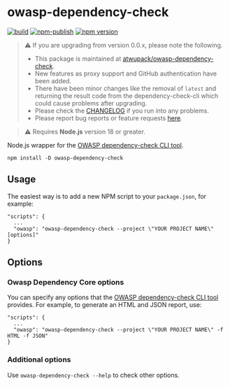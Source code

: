 # owasp-dependency-check

[![build](https://github.com/atwupack/owasp-dependency-check/actions/workflows/build.yml/badge.svg)](https://github.com/atwupack/owasp-dependency-check/actions/workflows/build.yml)
[![npm-publish](https://github.com/atwupack/owasp-dependency-check/actions/workflows/npm-publish.yml/badge.svg)](https://github.com/atwupack/owasp-dependency-check/actions/workflows/npm-publish.yml)
[![npm version](https://badge.fury.io/js/owasp-dependency-check.svg)](https://badge.fury.io/js/owasp-dependency-check)

> ⚠️ If you are upgrading from version 0.0.x, please note the following.
> - This package is maintained at [atwupack/owasp-dependency-check](https://github.com/atwupack/owasp-dependency-check).
> - New features as proxy support and GitHub authentication have been added.
> - There have been minor changes like the removal of `latest` and returning the result code from the dependency-check-cli which could cause problems after upgrading.
> - Please check the [CHANGELOG](https://github.com/atwupack/owasp-dependency-check/blob/main/CHANGELOG.md) if you run into any problems.
> - Please report bug reports or feature requests [here](https://github.com/atwupack/owasp-dependency-check/issues). 

> ⚠️ Requires **Node.js** version 18 or greater.

Node.js wrapper for the [OWASP dependency-check CLI tool](https://dependency-check.github.io/DependencyCheck/).

```
npm install -D owasp-dependency-check
```

## Usage

The easiest way is to add a new NPM script to your `package.json`, for example:

```
"scripts": {
  ...
  "owasp": "owasp-dependency-check --project \"YOUR PROJECT NAME\" [options]"
}
```

## Options

### Owasp Dependency Core options

You can specify any options that the [OWASP dependency-check CLI tool](https://dependency-check.github.io/DependencyCheck/) provides. For example, to generate an HTML and JSON report, use:

```
"scripts": {
  ...
  "owasp": "owasp-dependency-check --project \"YOUR PROJECT NAME\" -f HTML -f JSON"
}
```

### Additional options

Use `owasp-dependency-check --help` to check other options.
